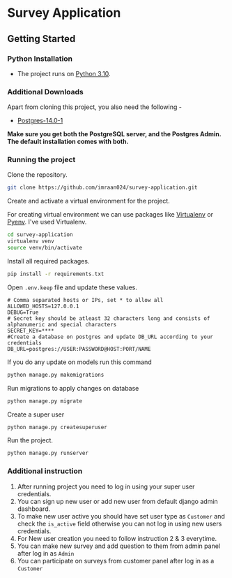 # Survey Application
## Getting Started
### Python Installation
* The project runs on [Python 3.10](https://www.python.org/downloads/).

### Additional Downloads

Apart from cloning this project, you also need the following -

- [Postgres-14.0-1](https://www.postgresql.org/download/)

**Make sure you get both the PostgreSQL server, and the Postgres Admin. The
default installation comes with both.**

### Running the project
Clone the repository.

```sh
git clone https://github.com/imraan024/survey-application.git
```
Create and activate a virtual environment for the project.

For creating virtual environment we can use packages like [Virtualenv](https://pypi.org/project/virtualenv/) or [Pyenv](https://github.com/pyenv/pyenv). I've used Virtualenv.

```sh
cd survey-application
virtualenv venv
source venv/bin/activate
```
Install all required packages.

```sh
pip install -r requirements.txt
```

Open `.env.keep` file and update these values.
```env
# Comma separated hosts or IPs, set * to allow all
ALLOWED_HOSTS=127.0.0.1
DEBUG=True
# Secret key should be atleast 32 characters long and consists of alphanumeric and special characters
SECRET_KEY=****
#Create a database on postgres and update DB_URL according to your credentials
DB_URL=postgres://USER:PASSWORD@HOST:PORT/NAME
```
If you do any update on models run this command
```sh
python manage.py makemigrations
```
Run migrations to apply changes on database
```sh
python manage.py migrate
```
Create a super user
```sh
python manage.py createsuperuser
```
Run the project.
```sh
python manage.py runserver
```

### Additional instruction
1. After running project you need to log in using your super user credentials.
1. You can sign up new user or add new user from default django admin dashboard.
1. To make new user active you should have set user type as `Customer` and check the `is_active` field otherwise you can not log in using new users credentials.
1. For New user creation you need to follow instruction 2 & 3 everytime.
1. You can make new survey and add question to them from admin panel after log in as `Admin`
1. You can participate on surveys from customer panel after log in as a `Customer`
